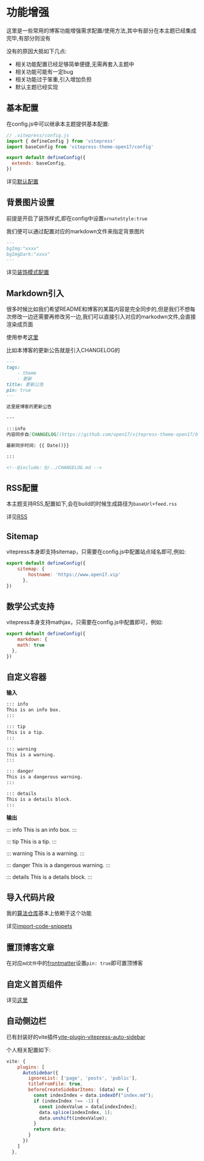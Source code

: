 # 功能增强

这里是一些常用的博客功能增强需求配置/使用方法,其中有部分在本主题已经集成完毕,有部分则没有

没有的原因大抵如下几点:

- 相关功能配置已经足够简单便捷,无需再套入主题中
- 相关功能可能有一定bug
- 相关功能过于笨重,引入增加负担
- 默认主题已经实现

## 基本配置

在config.js中可以继承本主题提供基本配置:

```js
// .vitepress/config.js
import { defineConfig } from 'vitepress'
import baseConfig from 'vitepress-theme-open17/config'

export default defineConfig({
  extends: baseConfig,
})
``` 
详见[默认配置](/blog-docs/1-config/3-default.html)

## 背景图片设置

前提是开启了装饰样式,即在config中设置`ornateStyle:true`

我们便可以通过配置对应的markdown文件来指定背景图片
```md
---
bgImg:"xxxx" 
bgImgDark:"xxxx"
---
```

详见[装饰模式配置](/blog-docs/1-config/1-ornateStyle)

## Markdown引入

很多时候比如我们希望README和博客的某篇内容是完全同步的,但是我们不想每次修改一边还需要再修改另一边,我们可以直接引入对应的markodwn文件,会直接渲染成页面

使用参考[这里](https://vitepress.dev/guide/markdown#markdown-file-inclusion)

比如本博客的更新公告就是引入CHANGELOG的

```md
---
tags:
    - theme
    - 更新
title: 更新公告
pin: true
---

这里是博客的更新公告

---

:::info
内容同步自[CHANGELOG](https://github.com/open17/vitepress-theme-open17/blob/template/CHANGELOG.md)

最新同步时间: {{ Date()}}

:::

<!--@include: @/../CHANGELOG.md -->
```

## RSS配置

本主题支持RSS,配置如下,会在build的时候生成路径为`baseUrl+feed.rss`

详见[RSS](/blog-docs/1-config/RSS)

## Sitemap

vitepress本身即支持sitemap，只需要在config.js中配置站点域名即可,例如:
```js
export default defineConfig({
    sitemap: {
        hostname: 'https://www.open17.vip'
      },
})
```


## 数学公式支持

vitepress本身支持mathjax，只需要在config.js中配置即可，例如:
```js
export default defineConfig({
    markdown: {
    math: true
  },
})
```

## 自定义容器

**输入**

```md
::: info
This is an info box.
:::

::: tip
This is a tip.
:::

::: warning
This is a warning.
:::

::: danger
This is a dangerous warning.
:::

::: details
This is a details block.
:::
```

**输出**

::: info
This is an info box.
:::

::: tip
This is a tip.
:::

::: warning
This is a warning.
:::

::: danger
This is a dangerous warning.
:::

::: details
This is a details block.
:::

## 导入代码片段

我的[算法仓库](https://alg.open17.vip)基本上依赖于这个功能

详见[import-code-snippets](https://vitepress.dev/guide/markdown#import-code-snippets)

## 置顶博客文章

在对应`md文件`中的[frontmatter](https://vitepress.dev/guide/frontmatter)设置`pin: true`即可置顶博客

## 自定义首页组件

详见[这里](/blog-docs/1-config/0-home.html#%E8%87%AA%E5%AE%9A%E4%B9%89%E7%BB%84%E4%BB%B6%E6%A0%8F)

## 自动侧边栏

已有封装好的vite插件[vite-plugin-vitepress-auto-sidebar](https://github.com/QC2168/vite-plugin-vitepress-auto-sidebar)

个人相关配置如下:

```js
vite: {
    plugins: [
      AutoSidebar({
        ignoreList: ['page', 'posts', 'public'],
        titleFromFile: true,
        beforeCreateSideBarItems: (data) => {
          const indexIndex = data.indexOf("index.md");
          if (indexIndex !== -1) {
            const indexValue = data[indexIndex];
            data.splice(indexIndex, 1);
            data.unshift(indexValue);
          }
          return data;
        }
      })
    ]
  },
```

